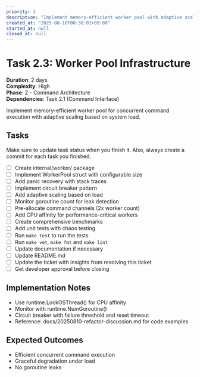 ```yaml
---
priority: 2
description: "Implement memory-efficient worker pool with adaptive scaling"
created_at: "2025-08-10T00:30:01+09:00"
started_at: null
closed_at: null
---
```


# Task 2.3: Worker Pool Infrastructure

**Duration**: 2 days  
**Complexity**: High  
**Phase**: 2 - Command Architecture  
**Dependencies**: Task 2.1 (Command Interface)

Implement memory-efficient worker pool for concurrent command execution with adaptive scaling based on system load.

## Tasks
Make sure to update task status when you finish it. Also, always create a commit for each task you finished.

- [ ] Create internal/worker/ package
- [ ] Implement WorkerPool struct with configurable size
- [ ] Add panic recovery with stack traces
- [ ] Implement circuit breaker pattern
- [ ] Add adaptive scaling based on load
- [ ] Monitor goroutine count for leak detection
- [ ] Pre-allocate command channels (2x worker count)
- [ ] Add CPU affinity for performance-critical workers
- [ ] Create comprehensive benchmarks
- [ ] Add unit tests with chaos testing
- [ ] Run `make test` to run the tests
- [ ] Run `make vet`, `make fmt` and `make lint`
- [ ] Update documentation if necessary
- [ ] Update README.md
- [ ] Update the ticket with insights from resolving this ticket
- [ ] Get developer approval before closing

## Implementation Notes

- Use runtime.LockOSThread() for CPU affinity
- Monitor with runtime.NumGoroutine()
- Circuit breaker with failure threshold and reset timeout
- Reference: docs/20250810-refactor-discussion.md for code examples

## Expected Outcomes

- Efficient concurrent command execution
- Graceful degradation under load
- No goroutine leaks